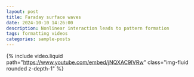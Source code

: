 ```yaml
---
layout: post
title: Faraday surface waves
date: 2024-10-10 14:26:00
description: Nonlinear interaction leads to pattern formation
tags: formatting videos
categories: sample-posts
---
```


{% include video.liquid path="https://www.youtube.com/embed/jNQXAC9IVRw" class="img-fluid rounded z-depth-1" %}
